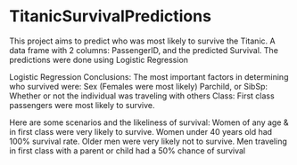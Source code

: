 # TitanicSurvivalPredictions
This project aims to predict who was most likely to survive the Titanic. 
A data frame with 2 columns: PassengerID, and the predicted Survival. 
The predictions were done using Logistic Regression 

Logistic Regression Conclusions:
The most important factors in determining who survived were: 
Sex (Females were most likely) 
Parchild, or SibSp: Whether or not the individual was traveling with others
Class: First class passengers were most likely to survive. 

Here are some scenarios and the likeliness of survival: 
Women of any age &amp; in first class were very likely to survive. 
Women under 40 years old had 100% survival rate. 
Older men were very likely not to survive. 
Men traveling in first class with a parent or child had a 50% chance of survival
